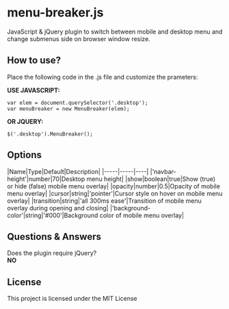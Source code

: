 # menu-breaker.js

JavaScript & jQuery plugin to switch between mobile and desktop menu and change submenus side on browser window resize.

## How to use?

Place the following code in the .js file and customize the prameters:

**USE JAVASCRIPT:**

```
var elem = document.querySelector('.desktop');
var menuBreaker = new MenuBreaker(elem);
```

**OR JQUERY:**

```
$('.desktop').MenuBreaker();
```

## Options
|Name|Type|Default|Description|
|-----|-----|----|
|'navbar-height'|number|70|Desktop menu height|
|show|boolean|true|Show (true) or hide (false) mobile menu overlay|
|opacity|number|0.5|Opacity of mobile menu overlay|
|cursor|string|'pointer'|Cursor style on hover on mobile menu overlay|
|transition|string|'all 300ms ease'|Transition of mobile menu overlay during opening and closing|
|'background-color'|string|'#000'|Background color of mobile menu overlay|

## Questions & Answers
Does the plugin require jQuery?   
**NO**

## License

This project is licensed under the MIT License
